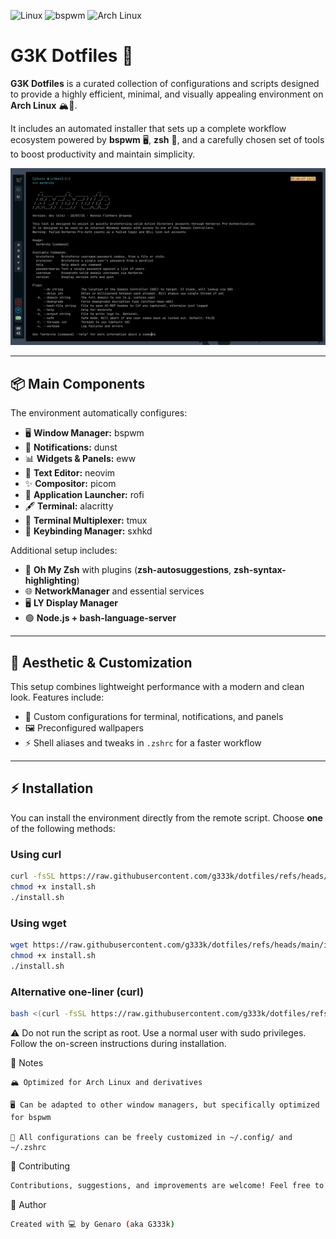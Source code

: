 ![Linux](https://img.shields.io/badge/Linux-FCC624?style=for-the-badge&logo=linux&logoColor=black)
![bspwm](https://img.shields.io/badge/bspwm-1e1e2e?style=for-the-badge&logo=bspwm&logoColor=white)
![Arch Linux](https://img.shields.io/badge/Arch%20Linux-1793D1?style=for-the-badge&logo=arch-linux&logoColor=white)
# G3K Dotfiles 🚀

**G3K Dotfiles** is a curated collection of configurations and scripts designed to provide a highly efficient, minimal, and visually appealing environment on **Arch Linux** 🏔️🐧.

It includes an automated installer that sets up a complete workflow ecosystem powered by **bspwm** 🖥️, **zsh** 🐚, and a carefully chosen set of tools to boost productivity and maintain simplicity.
<p align="center">
  <img src="c.png" alt="Captura"/>
</p>


---


## 📦 Main Components

The environment automatically configures:

- 🖥️ **Window Manager:** bspwm  
- 🔔 **Notifications:** dunst  
- 📊 **Widgets & Panels:** eww  
- 📝 **Text Editor:** neovim  
- ✨ **Compositor:** picom  
- 🚀 **Application Launcher:** rofi  
- 🖋️ **Terminal:** alacritty  
- 🔀 **Terminal Multiplexer:** tmux  
- 🎹 **Keybinding Manager:** sxhkd  

Additional setup includes:

- 🐚 **Oh My Zsh** with plugins (**zsh-autosuggestions**, **zsh-syntax-highlighting**)  
- 🌐 **NetworkManager** and essential services  
- 🖥️ **LY Display Manager**  
- 🟢 **Node.js + bash-language-server**

---

## 🎨 Aesthetic & Customization

This setup combines lightweight performance with a modern and clean look. Features include:

- 🎨 Custom configurations for terminal, notifications, and panels  
- 🖼️ Preconfigured wallpapers  
- ⚡ Shell aliases and tweaks in `.zshrc` for a faster workflow  

---

## ⚡ Installation

You can install the environment directly from the remote script. Choose **one** of the following methods:

### Using curl

```bash
curl -fsSL https://raw.githubusercontent.com/g333k/dotfiles/refs/heads/main/install.sh -o install.sh
chmod +x install.sh
./install.sh
```

### Using wget
```bash
wget https://raw.githubusercontent.com/g333k/dotfiles/refs/heads/main/install.sh -O install.sh
chmod +x install.sh
./install.sh
```

### Alternative one-liner (curl)
```bash
bash <(curl -fsSL https://raw.githubusercontent.com/g333k/dotfiles/refs/heads/main/install.sh)
```


⚠️ Do not run the script as root. Use a normal user with sudo privileges.
Follow the on-screen instructions during installation.

📌 Notes

    🏔️ Optimized for Arch Linux and derivatives

    🖥️ Can be adapted to other window managers, but specifically optimized for bspwm

    🔧 All configurations can be freely customized in ~/.config/ and ~/.zshrc

🤝 Contributing
```bash
Contributions, suggestions, and improvements are welcome! Feel free to open an issue or a pull request.
```

👤 Author
```bash
Created with 💻 by Genaro (aka G333k)
```
